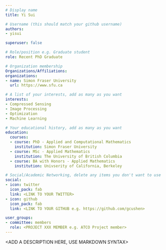 ```yaml
---
# Display name
title: Yi Sui

# Username (this should match your github username)
authors:
- yisui

superuser: false

# Role/position e.g. Graduate student
role: Recent PhD Graduate

# Organization membership
Organizations/Affiliations:
organizations:
- name: Simon Fraser University 
  url: https://www.sfu.ca

# A list of your interests, add as many as you want
interests:
- Compressed Sensing
- Image Processing 
- Optimization 
- Machine Learning 

# Your educational history, add as many as you want
education:
  courses:
  - course: PhD - Applied and Computational Mathematics 
    institution: Simon Fraser University 
  - course: MSc - Applied Mathematics 
    institution: The University of British Columbia 
  - course: BA with Honors - Applied Mathematics 
    institution: Univserity of California, Berkeley 

# Social/Academic Networking, delete any items you don't want to use
social:
- icon: twitter
  icon_pack: fab
  link: <LINK TO YOUR TWITTER>
- icon: github
  icon_pack: fab
  link: <LINK TO YOUR GITHUB e.g. https://github.com/gcushen>

user_groups:
- committee: members
  role: <PROJECT XXX MEMBER e.g. ATCO Project member>
---
```

<ADD A DESCRIPTION HERE, USE MARKDOWN SYNTAX>
